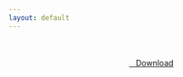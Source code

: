 ```yaml
---
layout: default
---
```


<br />

<br />

<center>
<a href="https://drive.google.com/uc?authuser=0&id=1wL9eCZpwuNomVNBdNFXJhNQz-aP_QREn&export=download" class="hbt"><i class="fa fa-chevron-down" aria-hidden="true"></i>&nbsp; &nbsp;Download</a>
</center><br />

<br />
